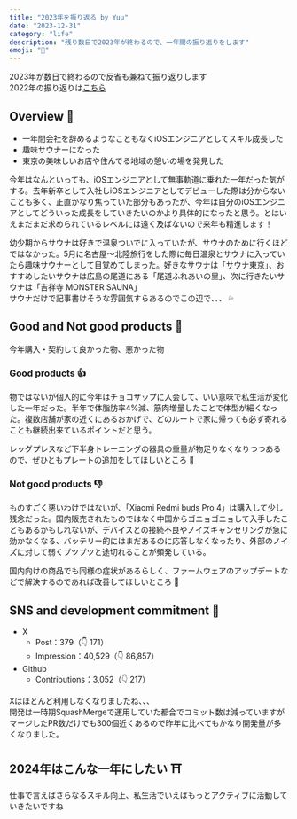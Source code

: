 ```yaml
---
title: "2023年を振り返る by Yuu"
date: "2023-12-31"
category: "life"
description: "残り数日で2023年が終わるので、一年間の振り返りをします"
emoji: "📅"
---
```


<!-- GitHub の草画像 -->

2023年が数日で終わるので反省も兼ねて振り返りします  
2022年の振り返りは[こちら](../about2022/)

## Overview 👀
- 一年間会社を辞めるようなこともなくiOSエンジニアとしてスキル成長した
- 趣味サウナーになった
- 東京の美味しいお店や住んでる地域の憩いの場を発見した

今年はなんといっても、iOSエンジニアとして無事軌道に乗れた一年だった気がする。去年新卒として入社しiOSエンジニアとしてデビューした際は分からないことも多く、正直かなり焦っていた部分もあったが、今年は自分のiOSエンジニアとしてどういった成長をしていきたいのかより具体的になったと思う。とはいえまだまだ求められているレベルには遠く及ばないので来年も精進します！

幼少期からサウナは好きで温泉ついでに入っていたが、サウナのために行くほどではなかった。5月に名古屋〜北陸旅行をした際に毎日温泉とサウナに入っていたら趣味サウナーとして目覚めてしまった。好きなサウナは「サウナ東京」、おすすめしたいサウナは広島の尾道にある「尾道ふれあいの里」、次に行きたいサウナは「吉祥寺 MONSTER SAUNA」  
サウナだけで記事書けそうな雰囲気すらあるのでこの辺で、、、 💦

## Good and Not good products 🎒
今年購入・契約して良かった物、悪かった物

### Good products 👍
物ではないが個人的に今年はチョコザップに入会して、いい意味で私生活が変化した一年だった。半年で体脂肪率4%減、筋肉増量したことで体型が細くなった。複数店舗が家の近くにあるおかげで、どのルートで家に帰っても必ず寄れることも継続出来ているポイントだと思う。

レッグプレスなど下半身トレーニングの器具の重量が物足りなくなりつつあるので、ぜひともプレートの追加をしてほしいところ 💪

### Not good products 👎
ものすごく悪いわけではないが、「Xiaomi Redmi buds Pro 4」は購入して少し残念だった。国内販売されたものではなく中国からゴニョゴニョして入手したこともあるかもしれないが、デバイスとの接続不良やノイズキャンセリングが急に効かなくなる、バッテリー的にはまだあるのに応答しなくなったり、外部のノイズに対して弱くプツプツと途切れることが頻発している。

国内向けの商品でも同様の症状があるらしく、ファームウェアのアップデートなどで解決するのであれば改善してほしいところ 🙏

## SNS and development commitment 📡

- X
    - Post：379（👇 171）
    - Impression：40,529（👇 86,857）
- Github
    - Contributions：3,052（👇 217）

Xはほとんど利用しなくなりましたね、、、  
開発は一時期SquashMergeで運用していた都合でコミット数は減っていますがマージしたPR数だけでも300個近くあるので昨年に比べてもかなり開発量が多くなりました。

## 2024年はこんな一年にしたい ⛩️
仕事で言えばさらなるスキル向上、私生活でいえばもっとアクティブに活動していきたいですね
